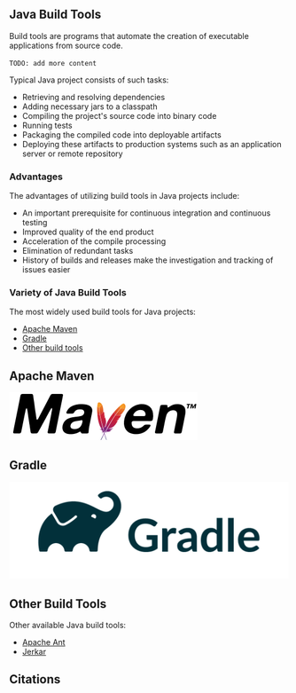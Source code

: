 ## Java Build Tools
Build tools are programs that automate the creation of executable applications from source code.

`TODO: add more content`

Typical Java project consists of such tasks:
- Retrieving and resolving dependencies
- Adding necessary jars to a classpath
- Compiling the project's source code into binary code
- Running tests
- Packaging the compiled code into deployable artifacts
- Deploying these artifacts to production systems such as an application server or remote repository

### Advantages
The advantages of utilizing build tools in Java projects include:
- An important prerequisite for continuous integration and continuous testing
- Improved quality of the end product
- Acceleration of the compile processing
- Elimination of redundant tasks
- History of builds and releases make the investigation and tracking of issues easier


### Variety of Java Build Tools
The most widely used build tools for Java projects:
- [Apache Maven](#apache-maven)
- [Gradle](#gradle)
- [Other build tools](#other-build-tools)

## Apache Maven
![alt text](images/maven-logo.png)

## Gradle
![alt text](images/gradle-logo.png)

## Other Build Tools
Other available Java build tools:
- [Apache Ant](https://ant.apache.org/)
- [Jerkar](http://project.jerkar.org/)

## Citations
